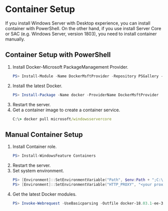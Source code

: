 # Container Setup
If you install Windows Server with Desktop experience, you can install container with PowerShell. On the other hand, if you use install Server Core or SAC (e.g. Windows Server, version 1803), you need to install container manually.

## Container Setup with PowerShell
1. Install Docker-Microsoft PackageManagement Provider.
   ```powershell
   PS> Install-Module -Name DockerMsftProvider -Repository PSGallery -Force
   ```
1. Install the latest Docker.
   ```powershell
   PS> Install-Package -Name docker -ProviderName DockerMsftProvider
   ```
1. Restart the server.
1. Get a container image to create a container service.
   ```bat
   C:\> docker pull microsoft/windowsservercore
   ```
## Manual Container Setup 
1. Install Container role.
   ```powershell
   PS> Install-WindowsFeature Containers
   ```
1. Restart the server.
1. Set system environment.
   ```powershell
   PS> [Environment]::SetEnvironmentVariable("Path", $env:Path + ";C:\Program Files\Docker", [EnvironmentVariableTarget]::Machine)
   PS> [Environment]::SetEnvironmentVariable("HTTP_PROXY", "<your proxy server>:port", [EnvironmentVariableTarget]::Machine)
   ```
1. Get the latest Docker modules.
   ```powershell
   PS> Invoke-Webrequest -UseBasicparsing -Outfile docker-18.03.1-ee-3.zip https://download.docker.com/components/engine/windows-server/18.03/docker-18.03.1-ee-3.zip
   ```
